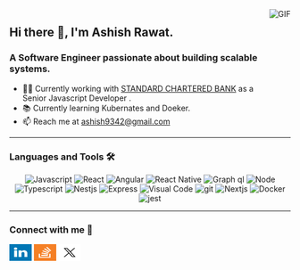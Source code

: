 <img align="right" alt="GIF" height="160px" src="https://media.giphy.com/media/du3J3cXyzhj75IOgvA/giphy.gif" />

## Hi there 👋, I'm Ashish Rawat.

### A Software Engineer passionate about building scalable systems.

- 👨‍💻 Currently working with [STANDARD CHARTERED BANK](https://www.sc.com/en/) as a Senior Javascript Developer .
- 📚 Currently learning Kubernates and Doeker.
- 📫 Reach me at ashish9342@gmail.com

---

### Languages and Tools 🛠

<p align="center">
<img src="https://img.shields.io/badge/javascript-F7DF1E.svg?&style=for-the-badge&logo=javascript&logoColor=white" height="25" alt="Javascript" />
<img src="https://img.shields.io/badge/react-212121.svg?&style=for-the-badge&logo=react&logoColor=129ac7" height="25" alt="React"/>
<img src="https://img.shields.io/badge/ANGULAR-670a95.svg?&style=for-the-badge&logo=angular&logoColor=670a9" height="25" alt="Angular"/>
<img src="https://img.shields.io/badge/react%20native-212121.svg?&style=for-the-badge&logo=react&logoColor=129ac7" height="25" alt="React Native"/>
<img src="https://img.shields.io/badge/graphql-171e26.svg?&style=for-the-badge&logo=graphql&logoColor=f6009c" height="25" alt="Graph ql"/>
<img src="https://img.shields.io/badge/-Nodejs-339933?style=for-the-badge&&logo=Node.js&logoColor=ffffff" height="25" alt="Node"/>
<img src="https://img.shields.io/badge/-Typescript-3776AB?style=for-the-badge&&logo=typescript&logoColor=000000&labelColor=blue" height="25" alt="Typescript"/> 
<img src="https://img.shields.io/badge/nestjs-red.svg?&style=for-the-badge&logo=nestjs&logoColor=white" height="25" alt="Nestjs"/>
<img src="https://img.shields.io/badge/express-black.svg?&style=for-the-badge&logo=express&logoColor=white" height="25" alt="Express"/>
<img src="https://img.shields.io/badge/VS%20Code-007ACC.svg?&style=for-the-badge&logo=visual-studio-code&logoColor=white" height="25" alt="Visual Code"/>
<img src="https://img.shields.io/badge/git%20&%20github-FF9800.svg?&style=for-the-badge&logo=git&logoColor=white" height="25" alt="git"/>
<img src="https://img.shields.io/badge/next.js-000000.svg?&style=for-the-badge&logo=next.js&logoColor=white" height="25" alt="Nextjs"/>
<img src="https://img.shields.io/badge/docker-blue.svg?&style=for-the-badge&logo=docker&logoColor=white" height="25" alt="Docker"/>
<img src="https://img.shields.io/badge/jest-15c213.svg?&style=for-the-badge&logo=jest&logoColor=670a95" height="25" alt="jest"/>
</p>

---

### Connect with me 📝

<p align="left">
<a href="https://www.linkedin.com/in/ashish9342/" target="blank"><img align="center" src="https://raw.githubusercontent.com/edent/SuperTinyIcons/master/images/svg/linkedin.svg" alt="Ashish Rawat" height="30" width="40" /></a>
<a href="https://stackoverflow.com/users/5282407/ashish-singh-rawat/" target="blank"><img align="center" src="https://raw.githubusercontent.com/edent/SuperTinyIcons/master/images/svg/stackoverflow.svg" alt="Ashish Rawat" height="30" width="40" /></a>
<a href="https://x.com/ashish9342" target="blank"><img align="center" src="https://raw.githubusercontent.com/edent/SuperTinyIcons/master/images/svg/x.svg" alt="Ashish Rawat" height="30" width="40" /></a>
</p>

<br/>




<!--
**ashish9342/ashish9342** is a ✨ _special_ ✨ repository because its `README.md` (this file) appears on your GitHub profile.

Here are some ideas to get you started:

- 🔭 I’m currently working on ...
- 🌱 I’m currently learning ...
- 👯 I’m looking to collaborate on ...
- 🤔 I’m looking for help with ...
- 💬 Ask me about ...
- 📫 How to reach me: ...
- 😄 Pronouns: ...
- ⚡ Fun fact: ...
-->
